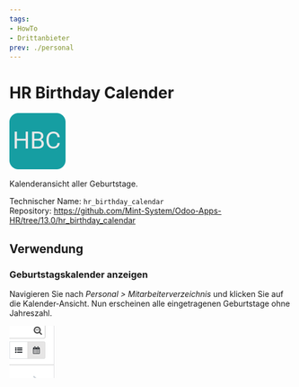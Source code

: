 ```yaml
---
tags:
- HowTo
- Drittanbieter
prev: ./personal
---
```

# HR Birthday Calender
![](assets/icon_hr_birthday_calendar.png)

Kalenderansicht aller Geburtstage.

Technischer Name: `hr_birthday_calendar`\
Repository: <https://github.com/Mint-System/Odoo-Apps-HR/tree/13.0/hr_birthday_calendar>

## Verwendung

### Geburtstagskalender anzeigen

Navigieren Sie nach *Personal > Mitarbeiterverzeichnis* und klicken Sie auf die Kalender-Ansicht. Nun erscheinen alle eingetragenen Geburtstage ohne Jahreszahl.

![](assets/Kalender-Symbol.png)